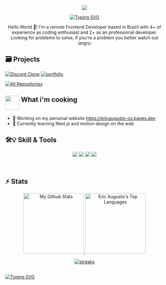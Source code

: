 <p align="center">
  <a href="https://github.com/ericaugusto-git">
   <img src="https://github.com/ericaugusto-git/ericaugusto-git/assets/56616279/78d5de4b-1622-41ac-8b08-0376813b4b33"/>
  </a>
</p>

<p align="center">
  <!-- Typing SVG by DenverCoder1 - https://github.com/DenverCoder1/readme-typing-svg -->
<a href="https://git.io/typing-svg"><img src="https://readme-typing-svg.demolab.com?font=IBM+Plex+Mono&size=22&pause=1000&color=61DAFB&center=true&random=false&width=435&lines=Experienced+Front+End+Developer;Problem+Solver;Computer+Science+Stundent;Constantly+learning+things;Welcome+to+my+profile+%3AD" alt="Typing SVG" /></a>
 
</p>
<p align="center">
Hello World 👋! I'm a remote Frontend Developer based in Brazil with 4+ of experience as coding enthusiast and 2+ as an professional developer. Looking for problems to solve, if you're a problem you better watch out :angry:
</p>

## 🗃 Projects

<div align="left">
   <a href="https://github.com/ericaugusto-git/discord-clone"><img src="https://github-readme-stats.vercel.app/api/pin/?username=ericaugusto-git&repo=discord-clone&theme=react&hide_border=true&show_icons=false" alt="Discord Clone" /></a>
   <a href="https://github.com/ericaugusto-git/portfolio"><img src="https://github-readme-stats.vercel.app/api/pin/?username=ericaugusto-git&repo=portfolio&theme=react&hide_border=true&show_icons=false" alt="portfolio" /></a>
   <p align="left">
  <a href="https://github.com/ericaugusto-git?tab=repositories"><img alt="All Repositories" title="All Repositories" src="https://custom-icon-badges.demolab.com/badge/-Click%20Here%20For%20All%20My%20Repos-1F222E?style=for-the-badge&logoColor=white&logo=repo"/></a>
  </p>
</div>


## <img src="https://camo.githubusercontent.com/870d765b5c096038f097185a0ffa08df4011c0491b8039f3a7d5eeebf4d82c7e/68747470733a2f2f6d656469612e67697068792e636f6d2f6d656469612f57556c706c634d704f43456d5447427442572f67697068792e676966" width="45px" align="top"> What i'm cooking
- 🔭 Working on my personal website <a href="https://ericaugusto-os.pages.dev" target="_blank">https://ericaugusto-os.pages.dev</a>
- 🌱 Currently learning Next.js and motion design on the web

## 🛠️💡 Skill & Tools
  <p align="center">
  <img src="https://skillicons.dev/icons?i=js,html,css,scss,tailwind,styledcomponents,react,ts" />
  <img src="https://skillicons.dev/icons?i=angular,nextjs,nodejs,vite,webpack,npm,py" />
  <img src="https://skillicons.dev/icons?i=firebase,prisma,postman,git,github" />
  <img src="https://skillicons.dev/icons?i=figma,vscode" />
  </p>

  <br/>

## ⚡ Stats 
<p align="center">
   <a href="https://github.com/anuraghazra/github-readme-stats">
  <img alt="My Github Stats" src="https://github-readme-stats.vercel.app/api?username=ericaugusto-git&count_private=true&show_icons=true&theme=react&hide_border=true&bg_color=1F222E&title_color=61DAFB&icon_color=61DAFB&custom_title=Stats" height="192px"/>
  </a>
  <a href="https://github.com/anuraghazra/github-readme-stats">
  <img alt="Eric Augusto's Top Languages" src="https://github-readme-stats.vercel.app/api/top-langs/?username=ericaugusto-git&langs_count=8&layout=compact&theme=react&hide_border=true&bg_color=1F222E&title_color=61DAFB&icon_color=61DAFB" height="192px"/>
  </a>
<p align="center">  
    <a href="http://github-readme-streak-stats.herokuapp.com">
     <img alt="streaks" src="http://github-readme-streak-stats.herokuapp.com?user=ericaugusto-git&count_private=true&theme=react&hide_border=true&bg_color=1F222E&title_color=F85D7F&icon_color=F8D866">
  </a>
</p>
</p>
  
<br/>
<a href="https://git.io/typing-svg"><img src="https://readme-typing-svg.demolab.com?font=Fira+Code&pause=1000&color=61DAFB&random=false&width=435&lines=Thanks+for+stopping+by!;See+ya+%5E_%5E" alt="Typing SVG" /></a>


